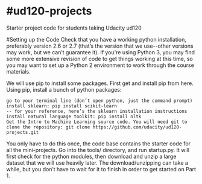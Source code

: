#ud120-projects
==============

Starter project code for students taking Udacity ud120

#Setting up the Code
Check that you have a working python installation, preferably version 2.6 or 2.7 (that’s the version that we use--other versions may work, but we can’t guarantee it). If you're using Python 3, you may find some more extensive revision of code to get things working at this time, so you may want to set up a Python 2 environment to work through the course materials.

We will use pip to install some packages. First get and install pip from here. Using pip, install a bunch of python packages:

    go to your terminal line (don’t open python, just the command prompt)
    install sklearn: pip install scikit-learn
    -- for your reference, here’s the sklearn installation instructions
    install natural language toolkit: pip install nltk
    Get the Intro to Machine Learning source code. You will need git to clone the repository: git clone https://github.com/udacity/ud120-projects.git

You only have to do this once, the code base contains the starter code for all the mini-projects. Go into the tools/ directory, and run startup.py. It will first check for the python modules, then download and unzip a large dataset that we will use heavily later. The download/unzipping can take a while, but you don’t have to wait for it to finish in order to get started on Part 1.

